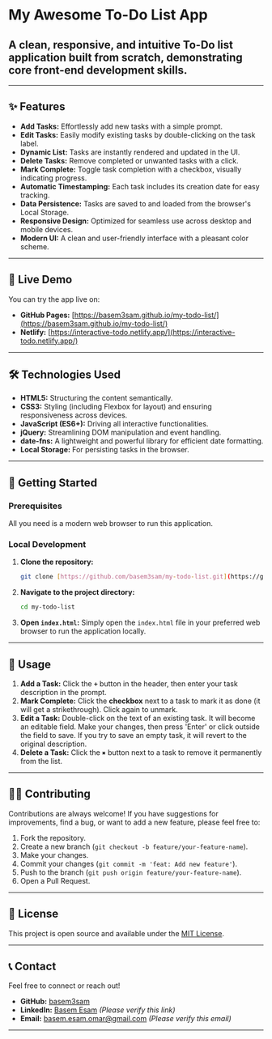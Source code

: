 # My Awesome To-Do List App

## A clean, responsive, and intuitive To-Do list application built from scratch, demonstrating core front-end development skills.

---

## ✨ Features

* **Add Tasks:** Effortlessly add new tasks with a simple prompt.
* **Edit Tasks:** Easily modify existing tasks by double-clicking on the task label.
* **Dynamic List:** Tasks are instantly rendered and updated in the UI.
* **Delete Tasks:** Remove completed or unwanted tasks with a click.
* **Mark Complete:** Toggle task completion with a checkbox, visually indicating progress.
* **Automatic Timestamping:** Each task includes its creation date for easy tracking.
* **Data Persistence:** Tasks are saved to and loaded from the browser's Local Storage.
* **Responsive Design:** Optimized for seamless use across desktop and mobile devices.
* **Modern UI:** A clean and user-friendly interface with a pleasant color scheme.

---

## 🚀 Live Demo

You can try the app live on:

* **GitHub Pages:** [https://basem3sam.github.io/my-todo-list/](https://basem3sam.github.io/my-todo-list/)
* **Netlify:** [https://interactive-todo.netlify.app/](https://interactive-todo.netlify.app/)

---

## 🛠️ Technologies Used

* **HTML5:** Structuring the content semantically.
* **CSS3:** Styling (including Flexbox for layout) and ensuring responsiveness across devices.
* **JavaScript (ES6+):** Driving all interactive functionalities.
* **jQuery:** Streamlining DOM manipulation and event handling.
* **date-fns:** A lightweight and powerful library for efficient date formatting.
* **Local Storage:** For persisting tasks in the browser.

---

## 🏃 Getting Started

### Prerequisites

All you need is a modern web browser to run this application.

### Local Development

1.  **Clone the repository:**
    ```bash
    git clone [https://github.com/basem3sam/my-todo-list.git](https://github.com/basem3sam/my-todo-list.git)
    ```
2.  **Navigate to the project directory:**
    ```bash
    cd my-todo-list
    ```
3.  **Open `index.html`:**
    Simply open the `index.html` file in your preferred web browser to run the application locally.

---

## 📝 Usage

1.  **Add a Task:** Click the **`+`** button in the header, then enter your task description in the prompt.
2.  **Mark Complete:** Click the **checkbox** next to a task to mark it as done (it will get a strikethrough). Click again to unmark.
3.  **Edit a Task:** Double-click on the text of an existing task. It will become an editable field. Make your changes, then press 'Enter' or click outside the field to save. If you try to save an empty task, it will revert to the original description.
4.  **Delete a Task:** Click the **`✖`** button next to a task to remove it permanently from the list.

---

## 🧑‍💻 Contributing

Contributions are always welcome! If you have suggestions for improvements, find a bug, or want to add a new feature, please feel free to:

1.  Fork the repository.
2.  Create a new branch (`git checkout -b feature/your-feature-name`).
3.  Make your changes.
4.  Commit your changes (`git commit -m 'feat: Add new feature'`).
5.  Push to the branch (`git push origin feature/your-feature-name`).
6.  Open a Pull Request.

---

## 📄 License

This project is open source and available under the [MIT License](LICENSE).

---

## 📞 Contact

Feel free to connect or reach out!

* **GitHub:** [basem3sam](https://github.com/basem3sam)
* **LinkedIn:** [Basem Esam](https://www.linkedin.com/in/BasemEsam/) *(Please verify this link)*
* **Email:** [basem.esam.omar@gmail.com](mailto:basem.esam.omar@gmail.com) *(Please verify this email)*

---
